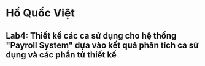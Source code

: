 # Hồ Quốc Việt  
## Lab4: Thiết kế các ca sử dụng cho hệ thống "Payroll System" dựa vào kết quả phân tích ca sử dụng và các phần tử thiết kế

